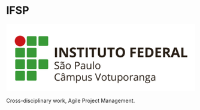 # IFSP


![IFSP LOGO](https://github.com/husanisantos/projetoInterdisciplinar/blob/main/ifsp.jpg?raw=true)

Cross-disciplinary work, Agile Project Management.
